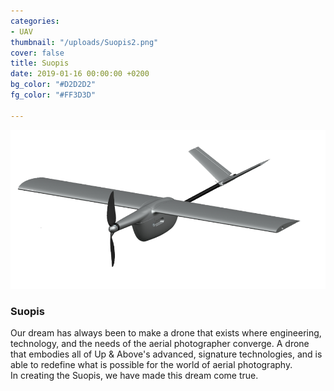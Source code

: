 ```yaml
---
categories:
- UAV
thumbnail: "/uploads/Suopis2.png"
cover: false
title: Suopis
date: 2019-01-16 00:00:00 +0200
bg_color: "#D2D2D2"
fg_color: "#FF3D3D"

---
```

![](/uploads/Suopis2.png)

### Suopis

Our dream has always been to make a drone that exists where engineering, technology, and the needs of the aerial photographer converge. A drone that embodies all of Up & Above's advanced, signature technologies, and is able to redefine what is possible for the world of aerial photography.  
In creating the Suopis, we have made this dream come true.